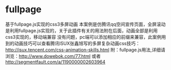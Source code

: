 # fullpage
基于fullpage.js实现的css3多屏动画
本案例是仿腾讯qq空间宣传页面，全屏滚动是利用fullpage.js实现的，关于此插件有关的用法附在后面，动画全部是利用css3实现的，移动端兼容
没有问题，pc端可以添加相应的前缀来兼容，此案例用到的动画技巧可以查看腾讯ISUX张鑫旭写的多屏复杂动画css技巧：http://isux.tencent.com/css-animation-skills.html
附：fullpage.js用法,详细请浏览：http://www.dowebok.com/77.html 或者 http://segmentfault.com/a/1190000002603964
